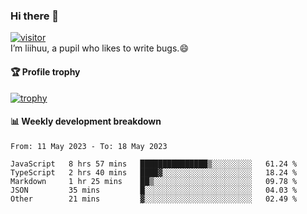 ### Hi there 👋
[![visitor](https://visitor-badge.glitch.me/badge?page_id=liihuu&right_color=blue)](https://github.com/liihuu)<br>
I’m liihuu, a pupil who likes to write bugs.😄


#### 🏆 Profile trophy
[![trophy](https://github-profile-trophy.vercel.app?username=liihuu&margin-w=16&margin-h=16&rank=-C,-B)](https://github.com/liihuu)


#### 📊 Weekly development breakdown
<!--START_SECTION:waka-->

```text
From: 11 May 2023 - To: 18 May 2023

JavaScript   8 hrs 57 mins   ███████████████▒░░░░░░░░░   61.24 %
TypeScript   2 hrs 40 mins   ████▓░░░░░░░░░░░░░░░░░░░░   18.24 %
Markdown     1 hr 25 mins    ██▒░░░░░░░░░░░░░░░░░░░░░░   09.78 %
JSON         35 mins         █░░░░░░░░░░░░░░░░░░░░░░░░   04.03 %
Other        21 mins         ▓░░░░░░░░░░░░░░░░░░░░░░░░   02.49 %
```

<!--END_SECTION:waka-->

<!--
**liihuu/liihuu** is a ✨ _special_ ✨ repository because its `README.md` (this file) appears on your GitHub profile.

Here are some ideas to get you started:

- 🔭 I’m currently working on ...
- 🌱 I’m currently learning ...
- 👯 I’m looking to collaborate on ...
- 🤔 I’m looking for help with ...
- 💬 Ask me about ...
- 📫 How to reach me: ...
- 😄 Pronouns: ...
- ⚡ Fun fact: ...
-->
